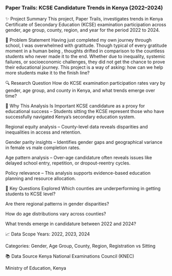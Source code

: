 ### Paper Trails: KCSE Candidature Trends in Kenya (2022–2024)

✨ Project Summary
This project, Paper Trails, investigates trends in Kenya Certificate of Secondary Education (KCSE) examination participation across gender, age group, county, region, and year for the period 2022 to 2024.

🧠 Problem Statement
Having just completed my own journey through school, I was overwhelmed with gratitude. Though typical of every gratitude moment in a human being , thoughts drifted in comparison to the countless students who never made it to the end. Whether due to inequality, systemic failures, or socioeconomic challenges, they did not get the chance to prove their educational journey. This project is a way of asking: how can we help more students make it to the finish line?

🔍 Research Question
How do KCSE examination participation rates vary by gender, age group, and county in Kenya, and what trends emerge over time?

🎯 Why This Analysis Is Important
KCSE candidature as a proxy for educational success – Students sitting the KCSE represent those who have successfully navigated Kenya’s secondary education system.

Regional equity analysis – County-level data reveals disparities and inequalities in access and retention.

Gender parity insights – Identifies gender gaps and geographical variance in female vs male completion rates.

Age pattern analysis – Over-age candidature often reveals issues like delayed school entry, repetition, or dropout-reentry cycles.

Policy relevance – This analysis supports evidence-based education planning and resource allocation.

📌 Key Questions Explored
Which counties are underperforming in getting students to KCSE level?

Are there regional patterns in gender disparities?

How do age distributions vary across counties?

What trends emerge in candidature between 2022 and 2024?

📈 Data Scope
Years: 2022, 2023, 2024

Categories: Gender, Age Group, County, Region, Registration vs Sitting

📚 Data Source
Kenya National Examinations Council (KNEC)

Ministry of Education, Kenya
